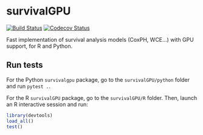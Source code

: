 # survivalGPU

[![Build Status](https://github.com/jeanfeydy/survivalGPU/actions/workflows/python-package.yml/badge.svg?branch=refactor_objects&event=push)](https://github.com/jeanfeydy/survivalGPU/actions)
[![Codecov Status](https://codecov.io/gh/jeanfeydy/survivalGPU/branch/refactor_objects/graph/badge.svg)](https://codecov.io/gh/jeanfeydy/survivalGPU)


Fast implementation of survival analysis models (CoxPH, WCE...) with GPU support, for R and Python.


## Run tests

For the Python `survivalgpu` package, go to the `survivalGPU/python` folder and run `pytest .`.

For the R `survivalGPU` package, go to the `survivalGPU/R` folder. Then, launch an R interactive session and run:

```R
library(devtools)
load_all()
test()
```
